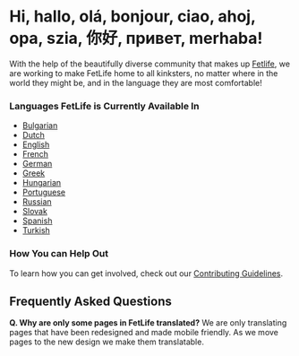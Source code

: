 # Hi, hallo, olá, bonjour, ciao, ahoj, opa, szia, 你好, привет, merhaba!

With the help of the beautifully diverse community that makes up [Fetlife](https://fetlife.com/), we are working to make FetLife home to all kinksters, no matter where in the world they might be, and in the language they are most comfortable!

### Languages FetLife is Currently Available In

- [Bulgarian](locales/bg.yml)
- [Dutch](locales/nl.yml)
- [English](locales/en.yml)
- [French](locales/fr.yml)
- [German](locales/de.yml)
- [Greek](locales/gr.yml)
- [Hungarian](locales/hu.yml)
- [Portuguese](locales/pt.yml)
- [Russian](locales/ru.yml)
- [Slovak](locales/sk.yml)
- [Spanish](locales/es.yml)
- [Turkish](locales/tr.yml)


### How You can Help Out

To learn how you can get involved, check out our [Contributing Guidelines](CONTRIBUTING.md).


## Frequently Asked Questions

**Q. Why are only some pages in FetLife translated?**
We are only translating pages that have been redesigned and made mobile friendly. As we move pages to the new design we make them translatable.

